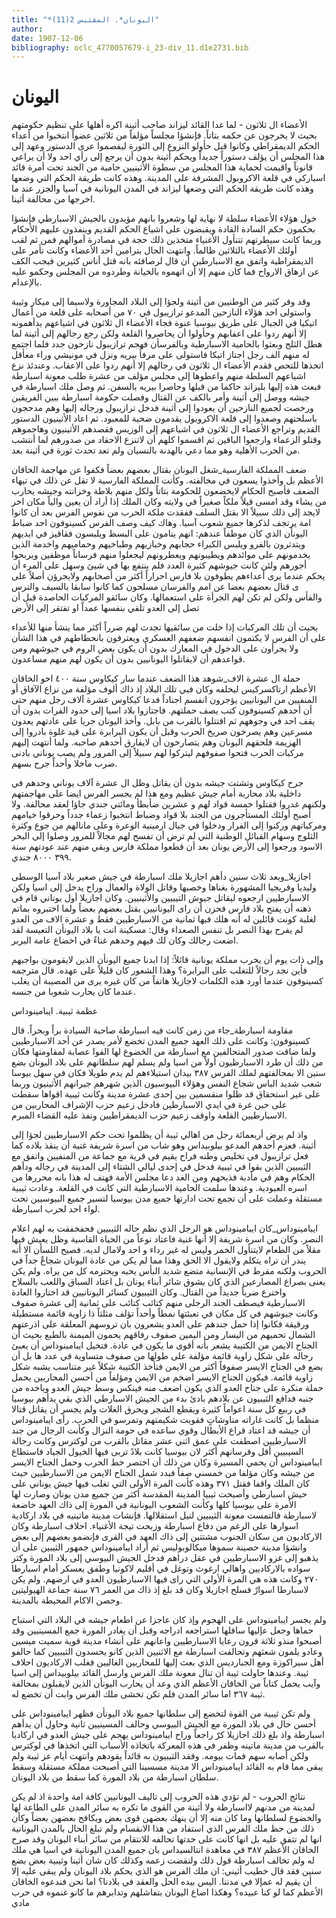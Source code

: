 ```yaml
---
title: "*اليونان*. المقتبس 2(11)"
author: 
date: 1907-12-06
bibliography: oclc_4770057679-i_23-div_11.d1e2731.bib
---
```




#  اليونان 


 الأعضاء ال  ثلاثون  - لما غدا القائد ليزاند صاحب أثينة اكره أهلها على تنظيم حكومتهم بحيث لا يخرجون عن حكمه بتاتاً. فإنشؤا مجلساً مؤلفاً من  ثلاثين  عضواً انتخبوا من أعداء الحكم الديمقراطي وكانوا قبل حأولو النزوع إلى الثورة ليفصموا عرى الدستور وعهد إلى هذا المجلس أن يؤلف دستوراً جديداً ويحكم أثينة بدون أن يرجع إلى رأي  احد  ولا أن يراعي قانوناً واقيمت لحماية هذا المجلس من سطوة الأثينيين حامية من الجند تحت أمرة قائد اسباركي في قلعة الاكروبول المشرفة على المدينة. وهذه كانت طريقة الحكم التي وضعها وهذه كانت طريقة الحكم التي وضعها ليزاند في المدن اليونانية في آسيا والجزر عند ما اخرجها من محالفة أثينا. 

 خول هؤلاء الأعضاء سلطة لا نهاية لها وشعروا بانهم مؤيدون بالجيش الاسبارطي فإنشؤا بحكمون حكم السادة القادة ويقبضون على اشياع الحكم القديم وينفذون عليهم الأحكام وربما كانت سيطرتهم تتنأول الأغنياء متخذين ذلك حجة في مصادرة أموالهم فمن ثم لقب أولئك الأعضاء بالثلاثين ظالماً. وانتهت الحال بترامين  أحد  الأعضاء وكانت تأمر على الديمقراطية واتفق مع الاسبارطين أن قال لرصافئه بانه قتل أناس كثيرين فيجب الكف عن ازهاق الارواح فما كان منهم إلا أن اتهموه بالخيانة وطردوه من المجلس وحكمو عليه بالإعدام. 

 وقد وفر كثير من الوطنيين من أثينة ولجؤا إلى البلاد المجاورة ولاسيما إلى ميكار وثيبة واستولى  احد  هؤلاء النازحين المدعو ترازيبول في  ٧٠  من أصحابه على قلعة من أعمال   اتيكيا في الجبال على طريق بيوسيا عنوة فجاء الأعضاء ال  ثلاثون  في اشياعهم يدأهمونه إلا أنهم ردوا على اعفابهم وحأولوا أن يحاصروا القلعة ولكن رجع رجالهم إلى أثينة لما هطل الثلج وبعثوا بالحامية الاسبارطية وبالفرسأن فهجم ترازيبول نازحون جدد فلما اجتمع له منهم  الف  رجل اجتاز اتيكا فاستولى على مرفأ بيريه ونزل في مونيشي وراء معأقل اتخذها للتحص فقدم الأعضاء ال  ثلاثون  في رجالهم إلا أنهم ردوا على الاعقاب. وعندئذ نزع اشياعهم السلطة منهم واعطوها إلى مجلس مؤلف من  عشرة  طلب معونة اسبارطة فبعث هذه إليها بليزاند حاكما من قبلها وحاصرا بيريه بالسفن. ثم وصل ملك اسبارطة في جيشه ووصل إلى أثينة وأمر بالكف عن القتال وفصلت حكومة اسبارطة ببين الفريقين ورخصت   لجميع النازحين أن يعودوا إلى أثينة فدخل ترازيبول ورجاله إليها وهم مدحجون باسلحتهم وصعدوا إلى قلعة الاكروبول يقدمون ضحية للمعبود. ثم اعاد الأثينيون الدستور القديم وتراجع الأعضاء ال  ثلاثون  في اشياعهم إلى الوزيس فقصدهم الأثينيون وهاجموهم وقتلو الزعماء وارجعوا الباقين ثم اقسموا كلهم أن لاتنزع الاحقاد من صدورهم لما أنتشب من الحرب الأهلية وهو مما دعي بالهدنة بالنسيان ولم تعد تحدث ثورة في أثينة بعد. 

 ضعف المملكة الفارسية_شغل اليونان بقتال بعضهم بعضاً فكفوا عن مهاجمة الخاقان الأعظم بل وأخذوا يسعون في مخالفته. وكأنت المملكة الفارسية لا تقل عن ذلك في تيهاء الضعف فأصبح الحكام لايخضعون للحكومة بتاتاً ولكل منهم بلاطة وخزانته وجيشه يحارب من يشاء وقد امسى قيلاً ملكاً صغيراً في ولايته وكان الملك إذا أراد أن يعين والياً مكان اخر لايجد إلى ذلك سبيلاً الا بقتل السلف ففقدت ملكة الحرب من نفوس الفرس بعد أن كانوا امة يرتجف لذكرها جميع شعوب آسيا. وهاك كيف وصف الفرس كسينوفون  احد  ضباط اليونأن الذي كان موظفاً عندهم: انهم ينامون على البسط ويلبسون فقاقيز في ايديهم ويتدثرون بالفرو ويلبس الكبراء حجابهم وخبازيهم وطباخيهم وحماميهم واخدمة الذين يخدمونهم على موائدهم ويطيبونهم ويعطرونهم ليجعلوا منهم فرساناً موظفين ويربحوا أجورهم ولئن كانت جيوشهم كثيرة العدد فلم ينتفع بها في شيئ وسهل على المرء أن يحكم عندما يرى أعداءهم يطوفون بلا فارس احراراً أكثر من أصحابهم ولايجرؤن أصلاً على ى قتال بعضهم بعضا عن امم والفرسان مسلحون كما كانوا سابقا بالسيف والترس والفأس ولكن لم تكن لهم الجرأة على استعمالها. وكان سائقو المركبات الحاصدة قبل أن تصل إلى العدو تلقي بنفسها عمداً او تفتقر إلى الأرض 

 بحيث أن تلك المركبات إذا خلت من سائقيها   تجدث لهم ضرراً أكثر مما ينشأ منها للأعداء على أن الفرس لا يكتمون انفسهم ضعفهم العسكري ويعترفون بانحطاطهم في هذا الشأن ولا يجرأون على الدخول في المعارك بدون أن يكون بعض الروم في جيوشهم ومن قواعدهم أن لايقاتلوا اليونانيين بدون أن يكون لهم منهم مساعدون. 

 حملة ال  عشرة  الاف_شوهد هذا الضعف عندما سار كيكاوس سنة  ٤٠٠  اخو الخاقان الأعظم ارتاكسركيس ليخلفه وكان فبي تلك البلاد إذ ذاك ألوف مؤلفة من نزاع الآفاق أو المنفيين   من اليونانيين يؤجرون انفسم اجناداً فدعا كيكاوس  عشرة  آلاف  رجل منهم حتى أن أحدهم كسينوفون كتب يصف حملتهم. فاجتازوا بلاد اسيا إلى حدود الفرات بدون أن يقف  احد  في وجوههم ثم اقتتلوا بالقرب من بابل. وأخذ اليونان جريا على عادتهم يعدون مسرعين وهم يصرخون صريخ الحرب وقبل أن يكون البرابرة على قيد غلوة بادروا إلى الهزيمة فلحقهم اليونان وهم يتصارخون أن لايفارق أحدهم صاحبه. ولما أنتهت إليهم مركبات الحرب فتحوا صفوفهم ليتركوا لهم سبيلاً إلى المرور ولم يصب يوناني بادنى ضرب ماخلا وأحداً جرح بسهم. 

 جرح كيكاوس وتشتت جيشه بدون أن يقاتل وظل ال  عشرة  آلاف  يوناني وحدهم في داخلية بلاد محاربة أمام جيش عظيم ومع هذا لم يجسر الفرس ايضا على مهاجمتهم ولكنهم غدروا فقتلوا  خمسة  قواد لهم و  عشرين  ضأبطأ ومائتي جندي جاؤا لعقد محالفة. ولا أصبح أولئك المستأجرون من الجند بلا قواد وضباط انتخبوا زعماء جدداً وحرقوا خيامهم ومركباتهم وركنوا إلى الفرار ودخلوا في جبال ارمينية الوعرة وعلى مانالهم من جوع وكثرة الثلوج وسهام القبائل الوطنية التي لم ترض أن تفسح لهم مجالاً للمرور وصلوا إلى البحر الاسود ورجعوا إلى الأرض يونان بعد أن قطعوا مملكة فارس وبقي منهم عند عودتهم سنة  ٣٩٩  ٨٠٠٠  جندي. 

 اجازيلا_وبعد  ثلاث  سنين دأهم اجازيلا ملك اسبارطة في جيش صغير بلاد آسيا الوسطى وليديا وفريجيا المشهورة بغناها وخصبها وقاتل الولاة والعمال وراح يدخل إلى اسيا ولكن الاسبارطيين ارجعوه ليقاتل جيوش التيبيين والأثينيين. وكان اجازيلا أول يوناني قام في ذهنه أن يفتح بلاد فارس فحزن أن راى اليونانيين بقتل بعضهم بعضاً ولما اختبروه بماتم لغلبة كونت قائلين له أنه هلك فبها  ثمانية  من الاسبارطيين فقط و  عشرة  الاف  من العدو لم يفرح بهذا النصر بل تنفس الصعداء وقال: مسكينة انت يا بلاد اليونأن التعيسة لقد اضعت رجالك وكان لك فيهم وحدهم غناءٌ في اخضاع عامة البربر.  

 وإلى ذات يوم أن يخرب مملكة يونانية قائلاً: إذا ابدنا جميع اليونأن الذين لايقومون بواجبهم فأين نجد رجالاً للتغلب على البرابرة؟ وهذا الشعور كان قليلاً على عهده. قال مترجمه كسينوفون عندما أورد هذه الكلمات لاجازيلا هاتفاً من كان غيره يرى من المصيبة   أن يغلب عندما كان يحارب شعوبا من جنسه. 

 عظمة ثيبية. ايبامينوداس 

 مقاومة اسبارطة_جاء من زمن كانت فيه اسبارطة صاحبة السيادة براً وبحراً. قال كسينوفون: وكانت على ذلك العهد جميع المدن تخضع لأمر يصدر عن  أحد  الاسبارطيين ولما ضاقت صدور المتحالفين مع اسبارطة من الخضوع لها الفوا عصابة لمقاومتها فكان من ذلك أن طرد الاسبارطيون أولاً من اسيا ولم يسلم لهم سلطانهم على بلاد اليونان بضع سنين الا بمحالفتهم لملك الفرس  ٣٨٧  بيدان استيلاءهم لم يدم طويلا فكان في سهل بيوسا شعب شديد الباس شجاع النفس وهؤلاء البيوسيون الذين شهرهم جيرانهم الأثينيون وربما على غير استحقاق قد ظلوا منقسمين بين  إحدى  عشرة  مدينة وكانت ثيبية اقواها سقطت على حين غرة في ايدي الاسبارطين فادخل زعيم حزب الإشراف المحاربين من الاسبارطيين القلعة واوقف زعيم حزب الديمقراطيين ونفذ عليه القضاء المبرم. 

 واذ لم يرض  أربعمائة  رجل من اهالي ثيبة أن يظلموا تحت حكم الاسبارطيين لجؤا إلى أثينة. فعزم أحدهم المدعو بيلوبيداس وهو شاب من اسرة شريفة غنية أن ينقذ بلاده كما فعل ترازيبول في تخليص وطنه فراح يقيم في قرية مع جماعة من المنفيين واتفق مع الثيبيين الذين بقوا في ثيبية فدخل في  إحدى  ليالي الشتاء إلى المدينة في رجاله ودأهم الحكام وهم في مأدبة فذبحهم ومن الغد دعا مجلس الأمة فهتف له هذا بانه محررها من اسره العبودية. وعندها سلمت الحامية الاسبارطية التي كانت في القلعة. وعادت ثيبية مستقلة وعملت على أن تجمع تحت ادارتها جميع مدن بيوسيا لتسير جميع البيوسيين تحت لواء  احد  لحرب اسبارطة. 

 ايبامينوداس_كان ايبامينوداس هو الرجل الذي نظم حاله الثيبيين فحفخفقت به لهم اعلام النصر. وكان من اسرة شريفة إلا أنها غنية فاعتاد نوعاً من الحياة القاسية وظل يعيش فيها مقلاً من الطعام لايتنأول الخمر وليس له غير رداء و  احد  ولامال لديه. فصيح اللسأن الا أنه يندر أن تراه يتكلم ولايقول الا الحق وهذا مما لم يكن من عادة اليونان شجاعٌ جداً في الحروب ولكنه مفرط في الإنسانية متضع شديد البأس يحبه ويحترمه كل من يراه. ولم يكن يعنى بصراع المصارعين الذي كان يشوق شائر أبناء يونان بل اعتاد   السباق واللعب   بالسلاح واخترع ضرباً جديداً من القتال. وكان الثيبيون كسائر اليونانيين قد اختاروا العادة الاسبارطية فيصطف الجند الرجلى منهم كتائب كتائب على  ثمانية  إلى  عشرة  صفوف وكانت جيوشهم في كل مكان في تعبئتها نمطاً وأحداً تؤلف مثلثاً ذا زاوية قائمة مستطيلة ورقيقة فكانوا إذا حمل جندهم على العدو يشعرون بان تروسهم المعلقة على اذرعتهم الشمال تحميهم من اليسار ومن اليمين صفوف رفاقهم يحمون الميمنة بالطبع بحيث أن الجناح الايمن من الكتيبة يشعر بأنه أقوى ما يكون في عادة. فتخيل ايبامينوداس أن يعبئ رجاله على شكل زاوية قائمة مؤلفة على طولها من صفوف متساوية في عدد ها بل أن يضع في الجناح الايسر صفوفاً أكثر من الايمن فتأخذ الكتيبة شكلاً غير متناسب يشبه شكل زاوية قائمة. فيكون الجناح الايسر اضخم من الايمن ومؤلفاً من أحسن المحاربين يحمل حملة منكرة على جناح العدو الذي يكون اضعف منه فينكس وسط جيش العدو وياخده من جنبه فدافع الثيبيون عن بلادهم بادئ بدء من الجيش الاسبارطي الذي بقي يدأهم بيوسيا في ربيع كل سنة اعواماً كثيرة ويقطع الشجر ويحرق الغلات ولم يجسر أن يقاتل قتالا منظما بل كانت غاراته مناوشاتٍ فقويت شكيمتهم وتمرسو في الحرب. رأى ايبامينوداس أن جيشه قد اعتاد قراع الأبطال وقوي ساعده في حومة النزال وكأنت الرجال من جند الاسبارطيين اصطفت على عمق  اثني  عشر  مقاتل بالقرب من لوكترس وكانت رجالة السيبيين أقل وفرسانهم أكثر لان بيوسيا كانت بلادً تربى فيها الخيول الجياد فاستطاع ايبامينوداس أن يحمي المسيرة وكان من ذلك أن اختصر خط الحرب وحمل الجناح الايسر من جيشه وكان مؤلفا من خمسني صفاً فبدد شمل الجناح الايمن من الاسبارطيين حيث كان الملك واقفا فقتل  ٣٧١  وهذه كأنت المرة الأولى التي تغلب فيها جيش يوناني على حيش اسبارطي وأصبحت ثيبيا المدينة المقدسة أكثر من جميع مدن يونان وصارت لها الأمرة على بيوسيا كلها وكأنت الشعوب اليونانية في المورة إلى ذاك العهد خاضعة لاسبارطة فالتمست معونة الثيبيين لنيل استقلالها. فإنشات مدينة ماتينيه في بلاد اركادية اسوارها على الرغم من دفاع اسبارطة وزبحت تيجة الأغنياء. احلاف اسبارطة وكان الاركاديون من سكان الجنوب مشتتين إلى ذاك العهد في القرى فإنضمو بعضهم إلى بعض وانشؤا مدينة حصينة سموها ميكالوبوليس ثم أراد ايبامينوداس جمهور الثيبين على أن يذهبو إلى   غزو الاسبارطيين في عقل دراهم فدخل الجيش البيوسي إلى بلاد المورة وكثر سواده بالاركاديين واهالي ارغوث وتوغل في أقليم لاكونيا وطفق يعسكر أمام اسبارطا  ٢٧٠  وكانت هذه هي المرة الأولى التي راى فيها الاسبارطيون العدو في ارضهم. ولم   يكن لاسبارطا اسوارٌ فسلح اجازيلا وكان قد بلغ إذ ذاك من العمر  ٧٦  سنة جماعة الهيوليتين وحصن الاكام المحيطة بالمدينة. 

 ولم يجسر ايبامينوداس على الهجوم وإذ كان عاجزا عن اطعام جيشه في البلاد التي استباح حماها وجعل عإليها سافلها استراجعه ادراجه وقبل أن يغادر المورة جمع المسينيين وقد أصبحوا منذو  ثلاثة  قرون رعايا الاسبارطيين واعانهم على أنشاء مدينة قوية سميت ميسين وعادو يلمون شعثهم وتحالفت اسبارطة مع الاثنيين الذين كانو يحسدون الثيبيين كما حالفو أهل سيراكوزة ومع الجبارديس الذي بعث إليها للمحاربين الغاليين فغلب الاركاديون احلاف ثيبة. وعندها حاولت ثيبة أن تنال معونة ملك الفرس وارسل القائد بيلوبيداس إلى اسيا وآيب يحمل كتاباً من الخاقان الأعظم الذي وعد أن يحارب اليونأن الذين لايقبلون بمحالفة ثيبة  ٣٦٧  اما سائر المدن فلم تكن تخشى ملك الفرس وابت أن تخضع له. 

 ولم تكن ثيبية من القوة لتخضع إلى سلطانها جميع بلاد اليونأن فظهر ايبامينوداس على أحسن حال في بلاد المورة مع الجيش البيوسي وحالف المسينيين ثانية وحاول أن يدأهم اسبارطة واذ بلغ ذلك اجازيلا كرّ راجعاً وراح ايبامينوداس يهجم على جيش العدو في اركاديا بالقرب من مدينة ماتينه وظفر في هذه المعركة باتخاذه الأسباب التي اتخذها في لوكترس ولكن أصابه سهم فمات بيومه. وفقد الثيبيون به قائداً يقودهم وانتهت أيام عز ثيبة ولم يبقى مما قام به القائد ايبامينوداس الا مدينة مسسينا التي أصبحت مملكة مستقلة وسقط سلطان اسبارطة من بلاد المورة كما سقط من بلاد اليونان. 

 نتائج الحروب - لم تؤدي هذه الحروب إلى تاليف اليونانيين كافة امة واحدة اذ لم يكن لمدينة من مدنهم لااسبارطة ولا أثينة من القوى ما تكره به سائر المدن على الطاعة لها والخضوع لسلطانها وما كان منه إلا أن ينهك بعضهن قوى بعض ويكافح بعضهن بعضاً وكأن ذلك من حظ ملك الفرس الذي استفاد من هذا الانقسام ولم تبلغ الحال بالمدن اليونانية انها لم تتفق عليه بل انها كانت على حدتها تحالفه للانتقام من سائر أبناء اليونان وقد   صرح الخاقان الأعظم  ٣٨٧  في معاهدة انتالسيداس بان جميع المدن اليونانية في اسيا هي ملك له ولم تخالف اسبارطة قول ذلك ولنقضت زعمه وكذلك كان شان أثينا وثيبية بعض بضع سنين فقد قال خطيب أثيني: ان ملك الفرس هو الذي يحكم بلاد اليونان ولم يبقى عليه إلا أن يقيم له عمإلا في مدننا. اليس بيده الحل والعقد في بلادنا؟ اما نحن فندعوه الخاقان الأعظم كما لو كنا عبيده؟ وهكذا اضاع اليونان بتفاشلهم وتدابرهم ما كانو غنموه في حرب مادي  
